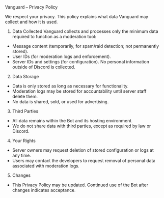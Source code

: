 Vanguard – Privacy Policy

We respect your privacy. This policy explains what data Vanguard may collect and how it is used.

1. Data Collected
Vanguard collects and processes only the minimum data required to function as a moderation tool:
- Message content (temporarily, for spam/raid detection; not permanently stored).
- User IDs (for moderation logs and enforcement).
- Server IDs and settings (for configuration).
No personal information outside of Discord is collected.

2. Data Storage
- Data is only stored as long as necessary for functionality.
- Moderation logs may be stored for accountability until server staff delete them.
- No data is shared, sold, or used for advertising.

3. Third Parties
- All data remains within the Bot and its hosting environment.
- We do not share data with third parties, except as required by law or Discord.

4. Your Rights
- Server owners may request deletion of stored configuration or logs at any time.
- Users may contact the developers to request removal of personal data associated with moderation logs.

5. Changes
- This Privacy Policy may be updated. Continued use of the Bot after changes indicates acceptance.
